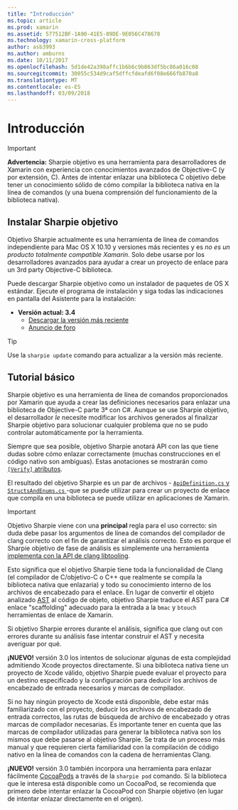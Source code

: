 ```yaml
---
title: "Introducción"
ms.topic: article
ms.prod: xamarin
ms.assetid: 577512BF-1A90-41E5-89DE-9E056C478678
ms.technology: xamarin-cross-platform
author: asb3993
ms.author: amburns
ms.date: 10/11/2017
ms.openlocfilehash: 5d1de42a398affc1b6b6c9b863df5bc86a016c08
ms.sourcegitcommit: 30055c534d9caf5dffcfdeafd6f08e666fb870a8
ms.translationtype: MT
ms.contentlocale: es-ES
ms.lasthandoff: 03/09/2018
---
```

# <a name="getting-started"></a>Introducción

> [!IMPORTANT]
> **Advertencia:** Sharpie objetivo es una herramienta para desarrolladores de Xamarin con experiencia con conocimientos avanzados de Objective-C (y por extensión, C). Antes de intentar enlazar una biblioteca C objetivo debe tener un conocimiento sólido de cómo compilar la biblioteca nativa en la línea de comandos (y una buena comprensión del funcionamiento de la biblioteca nativa).

<a name="installing" />

## <a name="installing-objective-sharpie"></a>Instalar Sharpie objetivo

Objetivo Sharpie actualmente es una herramienta de línea de comandos independiente para Mac OS X 10.10 y versiones más recientes y es _no es un producto totalmente compatible Xamarin_. Solo debe usarse por los desarrolladores avanzados para ayudar a crear un proyecto de enlace para un 3rd party Objective-C biblioteca.

Puede descargar Sharpie objetivo como un instalador de paquetes de OS X estándar.
Ejecute el programa de instalación y siga todas las indicaciones en pantalla del Asistente para la instalación:

- **Versión actual: 3.4**
  - [Descargar la versión más reciente](https://dl.xamarin.com/objective-sharpie/ObjectiveSharpie.pkg)
  - [Anuncio de foro](https://forums.xamarin.com/discussion/104800/objective-sharpie-3-4)

> [!TIP]
> Use la `sharpie update` comando para actualizar a la versión más reciente.

## <a name="basic-walkthrough"></a>Tutorial básico

Sharpie objetivo es una herramienta de línea de comandos proporcionados por Xamarin que ayuda a crear las definiciones necesarios para enlazar una biblioteca de Objective-C parte 3ª con C#.
Aunque se use Sharpie objetivo, el desarrollador *le* necesite modificar los archivos generados al finalizar Sharpie objetivo para solucionar cualquier problema que no se pudo controlar automáticamente por la herramienta.

Siempre que sea posible, objetivo Sharpie anotará API con las que tiene dudas sobre cómo enlazar correctamente (muchas construcciones en el código nativo son ambiguas).
Estas anotaciones se mostrarán como [ `[Verify]` atributos](~/cross-platform/macios/binding/objective-sharpie/platform/verify.md).

El resultado del objetivo Sharpie es un par de archivos - [ `ApiDefinition.cs` y `StructsAndEnums.cs` ](~/cross-platform/macios/binding/objective-sharpie/platform/apidefinitions-structsandenums.md) -que se puede utilizar para crear un proyecto de enlace que compila en una biblioteca se puede utilizar en aplicaciones de Xamarin.

> [!IMPORTANT]
> Objetivo Sharpie viene con una **principal** regla para el uso correcto: sin duda debe pasar los argumentos de línea de comandos del compilador de clang correcto con el fin de garantizar el análisis correcto. Esto es porque el Sharpie objetivo de fase de análisis es simplemente una herramienta [implementa con la API de clang libtooling](http://clang.llvm.org/docs/LibTooling.html).

Esto significa que el objetivo Sharpie tiene toda la funcionalidad de Clang (el compilador de C/objetivo-C o C++ que realmente se compila la biblioteca nativa que enlazaría) y todo su conocimiento interno de los archivos de encabezado para el enlace.
En lugar de convertir el objeto analizado [AST](http://en.wikipedia.org/wiki/Abstract_syntax_tree) al código de objeto, objetivo Sharpie traduce el AST para C# enlace "scaffolding" adecuado para la entrada a la `bmac` y `btouch` herramientas de enlace de Xamarin.

Si objetivo Sharpie errores durante el análisis, significa que clang out con errores durante su análisis fase intentar construir el AST y necesita averiguar por qué.

**¡NUEVO!** versión 3.0 los intentos de solucionar algunas de esta complejidad admitiendo Xcode proyectos directamente. Si una biblioteca nativa tiene un proyecto de Xcode válido, objetivo Sharpie puede evaluar el proyecto para un destino especificado y la configuración para deducir los archivos de encabezado de entrada necesarios y marcas de compilador.

Si no hay ningún proyecto de Xcode está disponible, debe estar más familiarizado con el proyecto, deducir los archivos de encabezado de entrada correctos, las rutas de búsqueda de archivo de encabezado y otras marcas de compilador necesarias. Es importante tener en cuenta que las marcas de compilador utilizadas para generar la biblioteca nativa son los mismos que debe pasarse al objetivo Sharpie. Se trata de un proceso más manual y que requieren cierta familiaridad con la compilación de código nativo en la línea de comandos con la cadena de herramientas Clang.

**¡NUEVO!** versión 3.0 también incorpora una herramienta para enlazar fácilmente [CocoaPods](https://cocoapods.org) a través de la `sharpie pod` comando.
Si la biblioteca que le interesa está disponible como un CocoaPod, se recomienda que primero debe intentar enlazar la CocoaPod con Sharpie objetivo (en lugar de intentar enlazar directamente en el origen).
